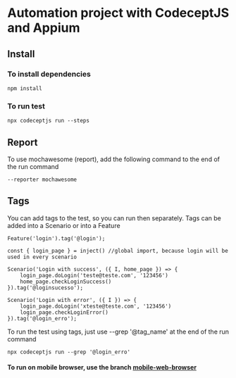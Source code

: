 # Automation project with CodeceptJS and Appium

## Install

### To install dependencies

```
npm install
```

### To run test

```
npx codeceptjs run --steps
```

## Report
To use mochawesome (report), add the following command to the end of the run command
```
--reporter mochawesome
```

## Tags
You can add tags to the test, so you can run then separately.
Tags can be added into a Scenario  or into a Feature
```
Feature('login').tag('@login');

const { login_page } = inject() //global import, because login will be used in every scenario

Scenario('Login with success', ({ I, home_page }) => {
    login_page.doLogin('teste@teste.com', '123456')
    home_page.checkLoginSuccess()
}).tag('@loginsucesso');

Scenario('Login with error', ({ I }) => {
    login_page.doLogin('xteste@teste.com', '123456')
    login_page.checkLoginError()
}).tag('@login_erro');
```
To run the test using tags, just use --grep '@tag_name' at the end of the run command
```
npx codeceptjs run --grep '@login_erro'
```

#### To run on mobile browser, use the branch [mobile-web-browser](https://github.com/masFreitas/Appium-CodeceptJS/tree/mobile-web-browser)
